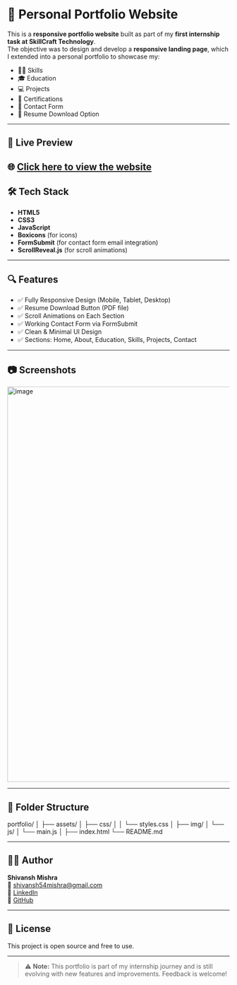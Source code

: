 # 💼 Personal Portfolio Website

This is a **responsive portfolio website** built as part of my **first internship task at SkillCraft Technology**.  
The objective was to design and develop a **responsive landing page**, which I extended into a personal portfolio to showcase my:

- 👨‍💻 Skills
- 🎓 Education
- 💻 Projects
- 📜 Certifications
- 📩 Contact Form
- 📄 Resume Download Option

---

## 🚀 Live Preview

🌐 [Click here to view the website](https://shivanshmishra.netlify.app/)
---

## 🛠️ Tech Stack

- **HTML5**
- **CSS3**
- **JavaScript**
- **Boxicons** (for icons)
- **FormSubmit** (for contact form email integration)
- **ScrollReveal.js** (for scroll animations)

---

## 🔍 Features

- ✅ Fully Responsive Design (Mobile, Tablet, Desktop)
- ✅ Resume Download Button (PDF file)
- ✅ Scroll Animations on Each Section
- ✅ Working Contact Form via FormSubmit
- ✅ Clean & Minimal UI Design
- ✅ Sections: Home, About, Education, Skills, Projects, Contact

---

## 📷 Screenshots

<img width="1438" height="895" alt="image" src="https://github.com/user-attachments/assets/838b8a81-1b1d-4b7b-ba59-182b48fcef9e" />

---

## 📁 Folder Structure
portfolio/
│
├── assets/
│ ├── css/
│ │ └── styles.css
│ ├── img/
│ └── js/
│ └── main.js
│
├── index.html
└── README.md

---

## 🧑‍🎓 Author

**Shivansh Mishra**  
📧 shivansh54mishra@gmail.com  
🔗 [LinkedIn](https://www.linkedin.com/in/shivansh-mishra54)  
🔗 [GitHub](https://github.com/shivanshmishra54)

---

## 📜 License

This project is open source and free to use.

---

> ⚠️ **Note:** This portfolio is part of my internship journey and is still evolving with new features and improvements. Feedback is welcome!

